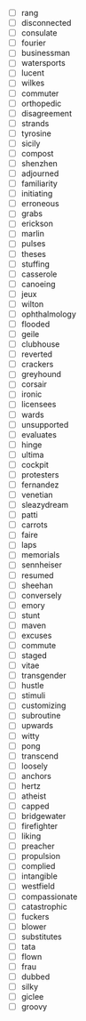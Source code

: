 - [ ] rang
- [ ] disconnected
- [ ] consulate
- [ ] fourier
- [ ] businessman
- [ ] watersports
- [ ] lucent
- [ ] wilkes
- [ ] commuter
- [ ] orthopedic
- [ ] disagreement
- [ ] strands
- [ ] tyrosine
- [ ] sicily
- [ ] compost
- [ ] shenzhen
- [ ] adjourned
- [ ] familiarity
- [ ] initiating
- [ ] erroneous
- [ ] grabs
- [ ] erickson
- [ ] marlin
- [ ] pulses
- [ ] theses
- [ ] stuffing
- [ ] casserole
- [ ] canoeing
- [ ] jeux
- [ ] wilton
- [ ] ophthalmology
- [ ] flooded
- [ ] geile
- [ ] clubhouse
- [ ] reverted
- [ ] crackers
- [ ] greyhound
- [ ] corsair
- [ ] ironic
- [ ] licensees
- [ ] wards
- [ ] unsupported
- [ ] evaluates
- [ ] hinge
- [ ] ultima
- [ ] cockpit
- [ ] protesters
- [ ] fernandez
- [ ] venetian
- [ ] sleazydream
- [ ] patti
- [ ] carrots
- [ ] faire
- [ ] laps
- [ ] memorials
- [ ] sennheiser
- [ ] resumed
- [ ] sheehan
- [ ] conversely
- [ ] emory
- [ ] stunt
- [ ] maven
- [ ] excuses
- [ ] commute
- [ ] staged
- [ ] vitae
- [ ] transgender
- [ ] hustle
- [ ] stimuli
- [ ] customizing
- [ ] subroutine
- [ ] upwards
- [ ] witty
- [ ] pong
- [ ] transcend
- [ ] loosely
- [ ] anchors
- [ ] hertz
- [ ] atheist
- [ ] capped
- [ ] bridgewater
- [ ] firefighter
- [ ] liking
- [ ] preacher
- [ ] propulsion
- [ ] complied
- [ ] intangible
- [ ] westfield
- [ ] compassionate
- [ ] catastrophic
- [ ] fuckers
- [ ] blower
- [ ] substitutes
- [ ] tata
- [ ] flown
- [ ] frau
- [ ] dubbed
- [ ] silky
- [ ] giclee
- [ ] groovy
